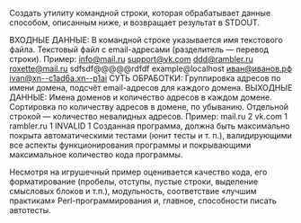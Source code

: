 Создать утилиту командной строки, которая обрабатывает данные способом, описанным ниже, и возвращает результат в STDOUT.

ВХОДНЫЕ ДАННЫЕ:
В командной строке указывается имя текстового файла. Текстовый файл с email-адресами (разделитель — перевод строки). Пример:
info@mail.ru
support@vk.com
ddd@rambler.ru
roxette@mail.ru
sdfsdf@@@@@rdfdf
example@localhost
иван@иванов.рф
ivan@xn--c1ad6a.xn--p1ai
СУТЬ ОБРАБОТКИ:
Группировка адресов по имени домена, подсчёт email-адресов для каждого домена.
ВЫХОДНЫЕ ДАННЫЕ:
Имена доменов и количество адресов в каждом домене. Сортировка по количеству адресов в домене, по убыванию. Отдельной строкой — количество невалидных адресов. Пример:
mail.ru	2
vk.com	1
rambler.ru	1
INVALID	1
Созданная программа, должна быть максимально покрыта автоматическими тестами (юнит тесты и т. п.), валидирующими все аспекты функционирования программы и покрывающими максимальное количество кода программы.

Несмотря на игрушечный пример оценивается качество кода, его форматирование (пробелы, отступы, пустые строки, выделение смысловых блоков и т.п.), модульность, соответствие «лучшим практикам» Perl-программирования и, главное, способности писать автотесты.
